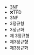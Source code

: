 ﻿- [3NF](https://ko.wikipedia.org/wiki/%EC%A0%9C3%EC%A0%95%EA%B7%9C%ED%98%95)
- ❌TFD
- 3NF
- 3정규형
- 3정규화
- 제 3정규형
- 제3정규형
- 제3정규화
